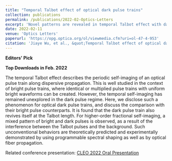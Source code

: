 ```yaml
---
title: "Temporal Talbot effect of optical dark pulse trains"
collection: publications
permalink: /publications/2022-02-Optics-Letters
excerpt: 'Novel patterns are revealed in temporal Talbot effect with dark pulse trains.'
date: 2022-02-11
venue: 'Optics Letters'
paperurl: 'https://opg.optica.org/ol/viewmedia.cfm?uri=ol-47-4-953'
citation: 'Jiaye Wu, et al., &quot;Temporal Talbot effect of optical dark pulse trains&quot; <i>Optics Letters</i>. 47(4): 953-956, (2022).'
---
```


**Editors' Pick**

**Top Downloads in Feb. 2022**

The temporal Talbot effect describes the periodic self-imaging of an optical pulse train along dispersive propagation. This is well studied in the context of bright pulse trains, where identical or multiplied pulse trains with uniform bright waveforms can be created. However, the temporal self-imaging has remained unexplored in the dark pulse regime. Here, we disclose such a phenomenon for optical dark pulse trains, and discuss the comparison with their bright pulse counterparts. It is found that the dark pulse train also revives itself at the Talbot length. For higher-order fractional self-imaging, a mixed pattern of bright and dark pulses is observed, as a result of the interference between the Talbot pulses and the background. Such unconventional behaviors are theoretically predicted and experimentally demonstrated by using programmable spectral shaping as well as by optical fiber propagation.

Related conference presentation: [CLEO 2022 Oral Presentation](https://opg.optica.org/abstract.cfm?uri=cleo_si-2022-STh5E.6)